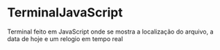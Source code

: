 # TerminalJavaScript
Terminal feito em JavaScript onde se mostra a localização do arquivo, a data de hoje e um relogio em tempo real
